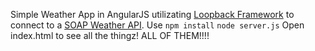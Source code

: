 Simple Weather App in AngularJS utilizating [Loopback Framework](http://loopback.io/) to connect to a [SOAP Weather API](http://wsf.cdyne.com/WeatherWS/Weather.asmx?WSDL). 
Use
``` npm install ``` 
``` node server.js ```
Open index.html to see all the thingz! ALL OF THEM!!!!